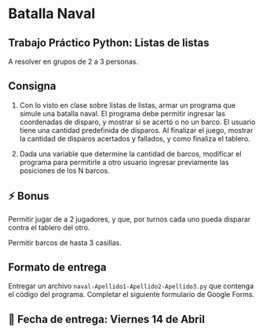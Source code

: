 # Batalla Naval

## Trabajo Práctico Python: Listas de listas

A resolver en grupos de 2 a 3 personas.

## Consigna

1. Con lo visto en clase sobre listas de listas, armar un programa que simule una batalla naval. El programa debe permitir ingresar las coordenadas de disparo, y mostrar si se acertó o no un barco. El usuario tiene una cantidad predefinida de disparos. Al finalizar el juego, mostrar la cantidad de disparos acertados y fallados, y como finaliza el tablero.

2. Dada una variable que determine la cantidad de barcos, modificar el programa para permitirle a otro usuario ingresar previamente las posiciones de los N barcos.

## ⚡️ Bonus

Permitir jugar de a 2 jugadores, y que, por turnos cada uno pueda disparar contra el tablero del otro.

Permitir barcos de hasta 3 casillas.

## Formato de entrega

Entregar un archivo `naval-Apellido1-Apellido2-Apellido3.py` que contenga el código del programa. Completar el siguiente formulario de Google Forms.

## 📅 Fecha de entrega: Viernes 14 de Abril
